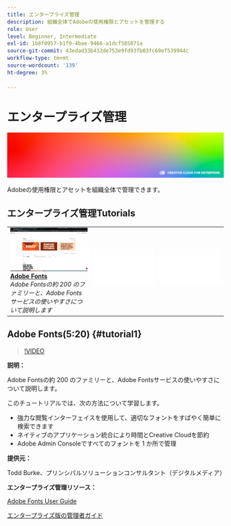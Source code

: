 ```yaml
---
title: エンタープライズ管理
description: 組織全体でAdobeの使用権限とアセットを管理する
role: User
level: Beginner, Intermediate
exl-id: 1b8f0957-b1f9-4bae-9466-a1dcf585071a
source-git-commit: 43edad33b432de753e9fd93fb03fc69ef539944c
workflow-type: tm+mt
source-wordcount: '139'
ht-degree: 3%

---
```


# エンタープライズ管理

![チュートリアルヒーロー画像](../assets/hero_cce.jpg)

Adobeの使用権限とアセットを組織全体で管理できます。

## エンタープライズ管理Tutorials

<table style="table-layout:fixed">
<tr>
 <td>
   <a href="enterprise.md#tutorial1">
      <img alt="Adobe Fonts" src="../assets/fonts_burke_thumbnail.jpg" />
   </a>
    <div>
   <a href="enterprise.md#tutorial1"><strong>Adobe Fonts</strong></a>
    </div>
    <em>Adobe Fontsの約 200 のファミリーと、Adobe Fontsサービスの使いやすさについて説明します</em>
    <br>
  </td>
  <td>
    <img alt="スペーサー" src="../assets/Whitespacer.png" />
    <div>
    <br>
  </td>
  <td>
    <img alt="スペーサー" src="../assets/Whitespacer.png" />
    <div>
    <br>
  </td>
</tr>
</table>

## Adobe Fonts(5:20) {#tutorial1}

>[!VIDEO](https://video.tv.adobe.com/v/328226?hidetitle=true)

**説明：**

Adobe Fontsの約 200 のファミリーと、Adobe Fontsサービスの使いやすさについて説明します。

このチュートリアルでは、次の方法について学習します。
* 強力な閲覧インターフェイスを使用して、適切なフォントをすばやく簡単に検索できます
* ネイティブのアプリケーション統合により時間とCreative Cloudを節約
* Adobe Admin Consoleですべてのフォントを 1 か所で管理

**提供元：**

Todd Burke、プリンシパルソリューションコンサルタント（デジタルメディア）

**エンタープライズ管理リソース：**

[Adobe Fonts User Guide](https://helpx.adobe.com/fonts/user-guide.html)

[エンタープライズ版の管理者ガイド](https://helpx.adobe.com/enterprise/admin-guide.html)
